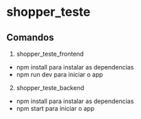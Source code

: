 # shopper_teste

## Comandos

1. shopper_teste_frontend

- npm install para instalar as dependencias
- npm run dev para iniciar o app

2. shopper_teste_backend

- npm install para instalar as dependencias
- npm start para iniciar o app
